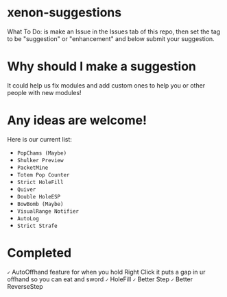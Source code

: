 # xenon-suggestions
What To Do: is make an Issue in the Issues tab of this repo, then set the tag to be "suggestion" or "enhancement" and below submit your suggestion.

# Why should I make a suggestion

It could help us fix modules and add custom ones to help you or other people with new modules!

# Any ideas are welcome!

Here is our current list: 
* `PopChams (Maybe)
`
* `Shulker Preview
`
* `PacketMine
`
* `Totem Pop Counter
`
* `Strict HoleFill
`
* `Quiver
`
* `Double HoleESP
`
* `BowBomb (Maybe)
`
* `VisualRange Notifier
`
* `AutoLog
`
* `Strict Strafe
`

# Completed

`✓` AutoOffhand feature for when you hold Right Click it puts a gap in ur offhand so you can eat and sword
`✓` HoleFill
`✓` Better Step
`✓` Better ReverseStep
